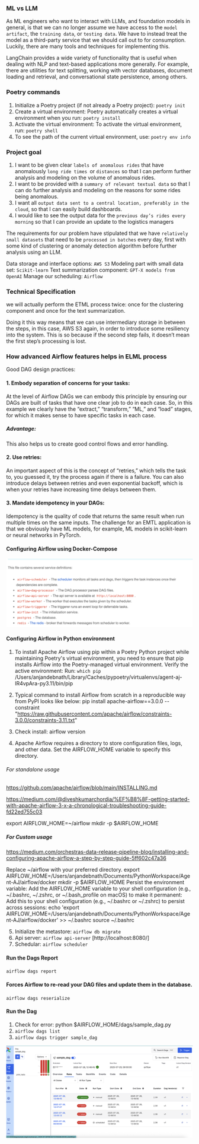 ### ML vs LLM
As ML engineers who want to interact with LLMs, and foundation models in general, is that we can no longer assume we have access to
the `model artifact`, the `training data`, or `testing data`. 
We have to instead treat the model as a third-party service that we should call out to for consumption. Luckily, there are many tools and techniques for implementing this.

LangChain  provides a wide variety of functionality that is useful when dealing with NLP and text-based applications
more generally. 
For example, there are utilities for text splitting, working
with vector databases, document loading and retrieval, and conversational state persistence, among others. 

### Poetry commands
1. Initialize a Poetry project (if not already a Poetry project): `poetry init`
2. Create a virtual environment: Poetry automatically creates a virtual environment when you run: `poetry install`
3. Activate the virtual environment: To activate the virtual environment, run: `poetry shell`
4. To see the path of the current virtual environment, use: `poetry env info`



### Project goal

1. I want to be given clear `labels of anomalous rides` that have anomalously `long ride times `or `distances`
so that I can perform further analysis and modeling on the volume of anomalous rides.
2. I want to be provided with a `summary of relevant textual data` 
so that I can do further analysis and modeling on the reasons for some rides being anomalous.
3. I want all `output data sent to a central location, preferably in the cloud`, 
so that I can easily build dashboards.
4. I would like to see the output data for the `previous day’s rides every morning` 
so that I can  provide an update to the logistics managers

The requirements for our problem have stipulated that we have `relatively small datasets` 
that need to be `processed in batches` every day, first with some kind of clustering or anomaly detection
algorithm before further analysis using an LLM. 

Data storage and interface options: `AWS S3`
Modeling part with small data set: `Scikit-learn`
Text summarization component: `GPT-X models from OpenAI`
Manage our scheduling: `Airflow`


### Technical Specification
we will actually perform the ETML process twice: once for the clustering component and
once for the text summarization. 

Doing it this way means that we can use intermediary storage in between the steps, in this case, AWS S3 again, in
order to introduce some resiliency into the system. This is so because if the second step fails, it doesn’t mean the first step’s processing is lost. 


### How advanced Airflow features helps in ELML process
Good DAG design practices:
#### 1. Embody separation of concerns for your tasks:
At the level of Airflow DAGs we can embody this principle by ensuring our DAGs are built of tasks that have one clear job to do in each case. So, in this example we clearly have the “extract,” “transform,” “ML,” and “load” stages, for which it makes sense to have specific tasks in each case. 
##### Advantage: 
This also helps us to create good control flows and error handling.

#### 2. Use retries:
An important aspect of this is the concept of “retries,” which tells the task to, you guessed it, try the process again if there is a failure. You can also introduce delays between retries and even exponential backoff, which is when your retries have increasing time delays between them. 

#### 3. Mandate idempotency in your DAGs:
Idempotency is the quality of code that returns the same result when run multiple times on the same inputs. 
The challenge for an EMTL application is that we obviously have ML models, for example,
ML models in scikit-learn or neural networks in PyTorch.


#### Configuring Airflow using Docker-Compose 
![alt text](image.png)


#### Configuring Airflow in Python environment


1. To install Apache Airflow using pip within a Poetry Python project while maintaining Poetry's virtual environment, you need to ensure that pip installs Airflow into the Poetry-managed virtual environment.
Verify the active environment: Run: `which pip`
/Users/anjandebnath/Library/Caches/pypoetry/virtualenvs/agent-aj-lR4vpAra-py3.11/bin/pip

2. Typical command to install Airflow from scratch in a reproducible way from PyPI looks like below:
pip install apache-airflow==3.0.0 --constraint "https://raw.githubusercontent.com/apache/airflow/constraints-3.0.0/constraints-3.11.txt"

3. Check install: airflow version
4. Apache Airflow requires a directory to store configuration files, logs, and other data. Set the AIRFLOW_HOME variable to specify this directory.

###### For standalone usage
https://github.com/apache/airflow/blob/main/INSTALLING.md

https://medium.com/@diveshkumarchordia/%EF%B8%8F-getting-started-with-apache-airflow-3-x-a-chronological-troubleshooting-guide-fd22ed755c03

export AIRFLOW_HOME=~/airflow
mkdir -p $AIRFLOW_HOME

##### For Custom usage 
https://medium.com/orchestras-data-release-pipeline-blog/installing-and-configuring-apache-airflow-a-step-by-step-guide-5ff602c47a36

Replace ~/airflow with your preferred directory.
export AIRFLOW_HOME=/Users/anjandebnath/Documents/PythonWorkspace/Agent-AJ/airflow/docker
mkdir -p $AIRFLOW_HOME
Persist the environment variable: Add the AIRFLOW_HOME variable to your shell configuration (e.g., ~/.bashrc, ~/.zshrc, or ~/.bash_profile on macOS) to make it permanent:
Add this to your shell configuration (e.g., ~/.bashrc or ~/.zshrc) to persist across sessions:
echo 'export AIRFLOW_HOME=/Users/anjandebnath/Documents/PythonWorkspace/Agent-AJ/airflow/docker' >> ~/.bashrc
source ~/.bashrc

5. Initialize the metastore: `airflow db migrate`
6. Api server: `airflow api-server`  [http://localhost:8080/]
7. Schedular: `airflow scheduler`

#### Run the Dags Report 
`airflow dags report`

#### Forces Airflow to re-read your DAG files and update them in the database.
`airflow dags reserialize`

#### Run the Dag 
1. Check for error: python $AIRFLOW_HOME/dags/sample_dag.py
2. `airflow dags list `
3. `airflow dags trigger sample_dag`

![alt text](image-1.png)
